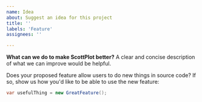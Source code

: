 ```yaml
---
name: Idea
about: Suggest an idea for this project
title: ''
labels: 'Feature'
assignees: ''

---
```


**What can we do to make ScottPlot better?**
A clear and concise description of what we can improve would be helpful.

Does your proposed feature allow users to do new things in source code? If so, show us how you'd like to be able to use the new feature:

```cs
var usefulThing = new GreatFeature();
```
